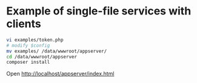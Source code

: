 # Example of single-file services with clients

```bash
vi examples/token.php
# modify $config
mv examples/ /data/wwwroot/appserver/
cd /data/wwwroot/appserver
composer install
```

Open [http://localhost/appserver/index.html](http://localhost/index.html)